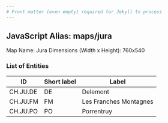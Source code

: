 ```yaml
---
# Front matter (even empty) required for Jekyll to process
---
```


## JavaScript Alias: maps/jura

Map Name: Jura
Dimensions (Width x Height): 760x540





### List of Entities

ID | Short label | Label
---|---|---|
CH.JU.DE|DE|Delemont
CH.JU.FM|FM|Les Franches Montagnes
CH.JU.PO|PO|Porrentruy

